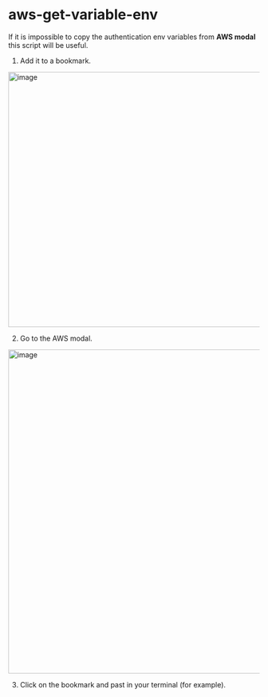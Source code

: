 # aws-get-variable-env



If it is impossible to copy the authentication env variables from **AWS modal** this script will be useful.

1. Add it to a bookmark.
<img width="512" alt="image" src="https://user-images.githubusercontent.com/19187357/164652255-75b251fc-f5b1-4363-8715-b0ebd8ae4bf8.png">


2. Go to the AWS modal.
<img width="650" alt="image" src="https://user-images.githubusercontent.com/19187357/164652115-833e3d13-72bc-4feb-805b-91cf72ade606.png">



3. Click on the bookmark and past in your terminal (for example).
